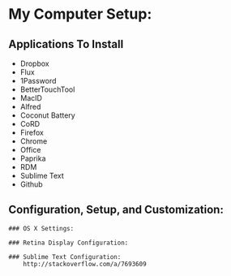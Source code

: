 # My Computer Setup:

## Applications To Install
* Dropbox
* Flux
* 1Password
* BetterTouchTool
* MacID
* Alfred
* Coconut Battery
* CoRD
* Firefox
* Chrome
* Office
* Paprika
* RDM
* Sublime Text
* Github

## Configuration, Setup, and Customization:

	### OS X Settings:

	### Retina Display Configuration:

	### Sublime Text Configuration:
		http://stackoverflow.com/a/7693609

